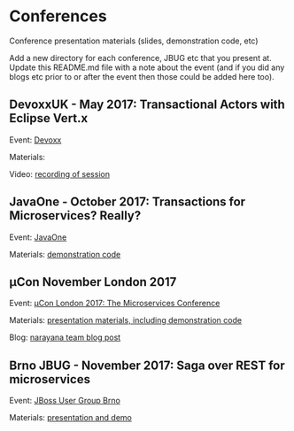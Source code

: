 # Conferences

Conference presentation materials (slides, demonstration code, etc)

Add a new directory for each conference, JBUG etc that you present at.
Update this README.md file with a note about the event (and if you did any blogs etc prior to or after the event then those could be added here too).

## DevoxxUK - May 2017: Transactional Actors with Eclipse Vert.x

Event: [Devoxx](https://www.devoxx.co.uk)

Materials:

Video: [recording of session](https://www.youtube.com/watch?v=Ikwj7gxemLQ)

## JavaOne - October 2017: Transactions for Microservices? Really?

Event: [JavaOne](https://www.oracle.com/javaone/index.html)

Materials: [demonstration code](javaone2017)

## µCon November London 2017

Event: [µCon London 2017: The Microservices Conference](https://skillsmatter.com/conferences/8549-con-2017-the-microservices-conference)

Materials: [presentation materials, including demonstration code](mucon2017)

Blog: [narayana team blog post](http://jbossts.blogspot.co.uk/2017/11/software-transactional-memory-for-cloud.html)

## Brno JBUG - November 2017: Saga over REST for microservices

Event: [JBoss User Group Brno](https://developer.jboss.org/groups/jbugcz?view=documents)

Materials: [presentation and demo](jbug2017)

